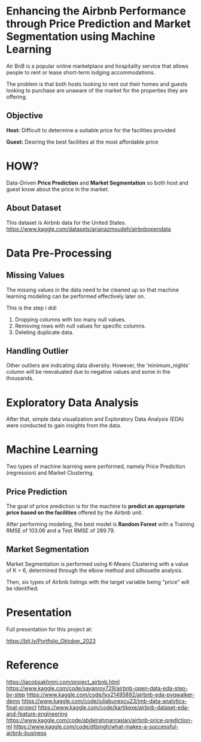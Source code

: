 
# Enhancing the Airbnb Performance through Price Prediction and Market Segmentation using Machine Learning

Air BnB is a popular online marketplace and hospitality service that allows people to rent or lease short-term lodging accommodations.

The problem is that both hosts looking to rent out their homes and guests looking to purchase are unaware of the market for the properties they are offering.

## Objective
**Host:** Difficult to determine a suitable price for the facilities provided

**Guest:** Desiring the best facilities at the most affordable price

# HOW?
Data-Driven **Price Prediction** and **Market Segmentation** so both host and guest know about the price in the market.

## About Dataset
This dataset is Airbnb data for the United States.
https://www.kaggle.com/datasets/arianazmoudeh/airbnbopendata

# Data Pre-Processing
## Missing Values
The missing values in the data need to be cleaned up so that machine learning modeling can be performed effectively later on. 

This is the step i did:
1. Dropping columns with too many null values.
2. Removing rows with null values for specific columns.
3. Deleting duplicate data.

## Handling Outlier
Other outliers are indicating data diversity. However, the 'minimum_nights' column will be reevaluated due to negative values and some in the thousands.

# Exploratory Data Analysis
After that, simple data visualization and Exploratory Data Analysis (EDA) were conducted to gain insights from the data. 

# Machine Learning
Two types of machine learning were performed, namely Price Prediction (regression) and Market Clustering.

## Price Prediction
The goal of price prediction is for the machine to **predict an appropriate price based on the facilities** offered by the Airbnb unit.

After performing modeling, the best model is **Random Forest** with a Training RMSE of 103.06 and a Test RMSE of 289.79.

## Market Segmentation
Market Segmentation is performed using K-Means Clustering with a value of K = 6, determined through the elbow method and silhouette analysis.

Then, six types of Airbnb listings with the target variable being "price" will be identified.

# Presentation
Full presentation for this project at:

https://bit.ly/Portfolio_Oktober_2023

# Reference
https://jacobsakhnini.com/project_airbnb.html
https://www.kaggle.com/code/sayanroy729/airbnb-open-data-eda-step-by-step
https://www.kaggle.com/code/lxy21495892/airbnb-eda-pygwalker-demo
https://www.kaggle.com/code/iuliabunescu23/imb-data-analytics-final-project
https://www.kaggle.com/code/kartikexe/airbnb-dataset-eda-and-feature-engineering
https://www.kaggle.com/code/abdelrahmanraslan/airbnb-price-prediction-ml
https://www.kaggle.com/code/dtbingh/what-makes-a-successful-airbnb-business

